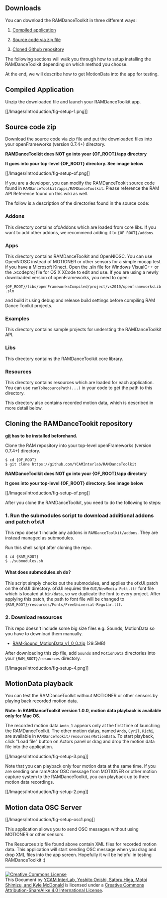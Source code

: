 ## Downloads

You can download the RAMDanceToolkit in three different ways:

1) [Compiled application](Overview#downloads)

2) [Source code via zip file](Overview#downloads)

3) [Cloned Github repository](https://github.com/YCAMInterlab/RAMDanceToolkit)

The following sections will walk you through how to setup installing the RAMDanceToolkit depending on which method you choose.

At the end, we will describe how to get MotionData into the app for testing.

## Compiled Application

Unzip the downloaded file and launch your RAMDanceToolkit app.  

[[/Images/Introduction/fig-setup-1.png]]

## Source code zip

Download the source code via zip file and put the downloaded files into your openFrameworks (version 0.7.4+) directory.

**RAMDanceToolkit does NOT go into your {OF_ROOT}/app directory**

**It goes into your top-level {OF_ROOT} directory. See image below**

[[/Images/Introduction/fig-setup-of.png]]

If you are a developer, you can modify the RAMDanceTookit source code found in `RAMDanceToolkit/apps/RAMDanceToolkit`. Please reference the RAM API Reference found on this wiki as well.

The follow is a description of the directories found in the source code:

### Addons 

This directory contains ofxAddons which are loaded from core libs. If you want to add other addons, we recommend adding it to `{OF_ROOT}/addons`.

### Apps

This directory contains RAMDanceToolkit and OpenNIOSC. You can use OpenNIOSC instead of MOTIONER or other sensors for a simple mocap test if you have a Microsoft Kinect. Open the .sln file for Windows VisualC++ or the .xcodeproj file for OS X XCode to edit and use. If you are using a newly downloaded version of openFrameworks, you need to open:

`{OF_ROOT}/libs/openFrameworksCompiled/project/vs2010/openframeworksLib.sln`

and build it using debug and release build settings before compiling RAM Dance Toolkit projects.

### Examples

This directory contains sample projects for understing the RAMDanceToolkit API. 

### Libs

This directory contains the RAMDanceToolkit core library.

### Resources

This directory contains resources which are loaded for each application. You can use `ramToRecourcePath(...)` in your code to get the path to this directory.

This directory also contains recorded motion data, which is described in more detail below.

## Cloning the RAMDanceTookit repository

**[git](http://git-scm.com/downloads) has to be installed beforehand.**

Clone the RAM repository into your top-level openFrameworks (version 0.7.4+) directory.
	
	$ cd {OF_ROOT}
	$ git clone https://github.com/YCAMInterlab/RAMDanceToolkit

**RAMDanceToolkit does NOT go into your {OF_ROOT}/app directory**

**It goes into your top-level {OF_ROOT} directory. See image below**

[[/Images/Introduction/fig-setup-of.png]]

After you clone the RAMDanceToolkit, you need to do the following to steps:

### 1. Run the submodules script to download additional addons and patch ofxUI

This repo doesn't include any addons in `RAMDanceToolkit/addons`. They are instead managed as submodules.

Run this shell script after cloning the repo.
  
	$ cd {RAM_ROOT}
	$ ./submodules.sh


#### What does submodules.sh do?

This script simply checks out the submodules, and applies the ofxUI.patch on the ofxUI directory. ofxUI requires the `GUI/NewMedia Fett.ttf` font file which is located at `bin/data`, so we  duplicate the font to every project. After applying this patch, the path to font file will be changed to `{RAM_ROOT}/resources/Fonts/FreeUniversal-Regular.ttf`.

### 2. Download resources

This repo doesn't include some big size files e.g. Sounds, MotionData so you have to download them manually.

- [RAM-Sound_MotionData_v1_0_0.zip](https://raw.github.com/wiki/YCAMInterlab/RAMDanceToolkit/releases/resources/RAM-Sound_MotionData_v1_0_0.zip) (29.5MB)

After downloading this zip file, add `Sounds` and `MotionData` directories into your `{RAM_ROOT}/resources` directory.

[[/Images/Introduction/fig-setup-4.png]]

## MotionData playback

You can test the RAMDanceToolkit without MOTIONER or other sensors by playing back recorded motion data.

**Note: In RAMDanceToolkit version 1.0.0, motion data playback is available only for Mac OS.**

The recorded motion data `Ando_1` appears only at the first time of launching the RAMDanceToolkit. The other motion datas, named `Ando`, `Cyril`, `Richi`, are available in `RAMDanceTookit/resources/MotionData`.  To start playback, click "Load file" button on Actors panel or drag and drop the motion data file into the application.

[[/Images/Introduction/fig-setup-3.png]]

Note that you can playback only four motion data at the same time. If you are sending one ramActor OSC message from MOTIONER or other motion capture system to the RAMDanceToolkit, you can playback up to three motion data recordings.

[[/Images/Introduction/fig-setup-2.png]]

## Motion data OSC Server

[[/Images/Introduction/fig-setup-osc1.png]]

This application allows you to send OSC messages without using MOTIONER or other sensors.

The Resources zip file found above contain XML files for recorded motion data. This application will start sending OSC message when you drag and drop XML files into the app screen. Hopefully it will be helpful in testing RAMDanceToolkit :)


<hr>
<a rel="license" href="http://creativecommons.org/licenses/by-sa/4.0/"><img alt="Creative Commons License" style="border-width:0" src="http://i.creativecommons.org/l/by-sa/4.0/80x15.png" /></a><br /><span xmlns:dct="http://purl.org/dc/terms/" property="dct:title">This Document</span> by <a xmlns:cc="http://creativecommons.org/ns#" href="http://interlab.ycam.jp/projects/ram" property="cc:attributionName" rel="cc:attributionURL">YCAM InterLab, Yoshito Onishi, Satoru Higa, Motoi Shimizu, and Kyle McDonald</a> is licensed under a <a rel="license" href="http://creativecommons.org/licenses/by-sa/4.0/">Creative Commons Attribution-ShareAlike 4.0 International License</a>.
